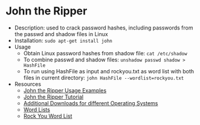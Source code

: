 # John the Ripper

* Description: used to crack password hashes, including passwords from the passwd and shadow files in Linux
* Installation: `sudo apt-get install john`
* Usage
  * Obtain Linux password hashes from shadow file: `cat /etc/shadow`
  * To combine passwd and shadow files: `unshadow passwd shadow > HashFile`
  * To run using HashFile as input and rockyou.txt as word list with both files in current directory: `john HashFile --wordlist=rockyou.txt`
* Resources
  * [John the Ripper Usage Examples](https://www.openwall.com/john/doc/EXAMPLES.shtml)
  * [John the Ripper Tutorial](https://www.varonis.com/blog/john-the-ripper)
  * [Additional Downloads for different Operating Systems](https://www.openwall.com/john/)
  * [Word Lists](https://www.openwall.com/passwords/wordlists/)
  * [Rock You Word List](https://github.com/brannondorsey/naive-hashcat/releases/download/data/rockyou.txt)
